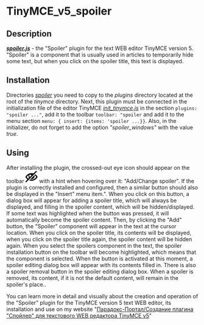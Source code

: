 # TinyMCE_v5_spoiler

## Description
***[spoiler.js](spoiler/plugin.js)*** - the "Spoiler" plugin for the text WEB editor TinyMCE version 5. "Spoiler" is a component that is usually used in articles to temporarily hide some text, but when you click on the spoiler title, this text is displayed.

## Installation
Directories *[spoiler](spoiler)* you need to copy to the *plugins* directory located at the root of the *tinymce* directory. Next, this plugin must be connected in the initialization file of the editor TinyMCE *[init_tinymce.js](init_tinymce.js)* in the section `plugins: "spoiler ..."`, add it to the toolbar `toolbar: "spoiler` and add it to the menu section `menu: { insert: {items: 'spoiler ...}}`. Also, in the initializer, do not forget to add the option *"spoiler_windows"* with the value *true*.

## Using
After installing the plugin, the crossed-out eye icon should appear on the toolbar ![img_spoiler](spoiler/img/eye-blocked.png) with a hint when hovering over it: "Add/Change spoiler". If the plugin is correctly installed and configured, then a similar button should also be displayed in the "Insert" menu item.". When you click on this button, a dialog box will appear for adding a spoiler title, which will always be displayed, and filling in the spoiler content, which will be hidden/displayed. If some text was highlighted when the button was pressed, it will automatically become the spoiler content. Then, by clicking the "Add" button, the "Spoiler" component will appear in the text at the cursor location. When you click on the spoiler title, its contents will be displayed, when you click on the spoiler title again, the spoiler content will be hidden again.
When you select the spoilers component in the text, the spoiler installation button on the toolbar will become highlighted, which means that the component is selected. When the button is activated at this moment, a spoiler editing dialog box will appear with its contents filled in. There is also a spoiler removal button in the spoiler editing dialog box. When a spoiler is removed, its content, if it is not the default content, will remain in the spoiler's place..

You can learn more in detail and visually about the creation and operation of the "Spoiler" plugin for the TinyMCE version 5 text WEB editor, its installation and use on my website "[Парадокс-Портал/Создание плагина "Спойлер" для текстового WEB редактора TinyMCE v5](http://www.paradox-portal.ru/blog/article/7-sozdanie_plagina_spojler_dlya_tekstovogo_web_redaktora_tinymce_v5)"
